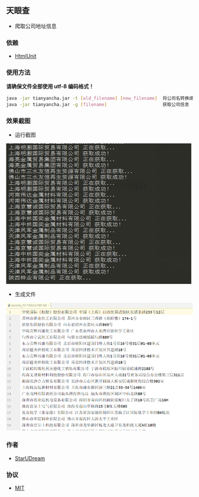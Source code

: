 ## 天眼查

* 爬取公司地址信息

### 依赖

* [HtmlUnit](http://htmlunit.sourceforge.net/)

### 使用方法

**请确保文件全部使用 utf-8 编码格式！**

```bash
java -jar tianyancha.jar -t [old_filename] [new_filename]  将公司名转换成一行一个
java -jar tianyancha.jar -g [filename]                     获取公司信息
```

### 效果截图

* 运行截图

![screenshot1](./screenshot/result1.png)

* 生成文件

![screenshot2](./screenshot/result2.png)

### 作者

* [StarUDream](https://github.com/StarUDream) 

### 协议

* [MIT](https://en.wikipedia.org/wiki/MIT_License)
